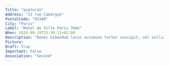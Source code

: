 ```yaml
---
Title: "quatorze"
Address: "21 rue Camargue"
PostalCode: "92340"
City: "Paris"
Label: "Hotel de Ville Paris 7ème"
When: 2024-09-19T23:30:11+02:00
Description: "Donec bibendum lacus accumsan tortor suscipit, vel sollicitudin velit eleifend. Etiam convallis tempus tempor."
Picture:
Draft: True
Important: False
Association: "Second"
---
```

